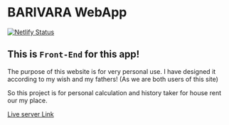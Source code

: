 # BARIVARA WebApp
[![Netlify Status](https://api.netlify.com/api/v1/badges/25c95ffa-7052-443c-b934-0b32c8d31ada/deploy-status)](https://app.netlify.com/sites/barivara-ab/deploys)

## This is ``Front-End`` for this app!

The purpose of this website is for very personal use. I have designed it according to my wish and my fathers! (As we are both users of this site)

So this project is for personal calculation and history taker for house rent our my place. 

[Live server Link](https://www.google.com)